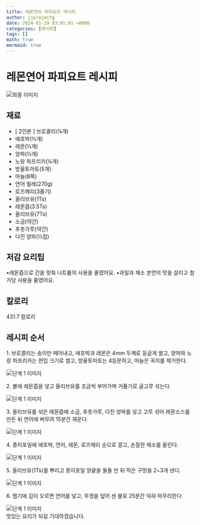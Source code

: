 ```yaml
---
title: 레몬연어 파피요트 레시피
author: jjprojectg
date: 2024-01-29 03:01:01 +0000
categories: [레시피]
tags: []
math: true
mermaid: true
---
```

<meta name="og:type" content="website"/>
<meta charset="UTF-8"/>
<div class="header">
  <h1>레몬연어 파피요트 레시피</h1>
</div>

<div class="container my-4">
  <div class="row">
    <div class="col-12 col-md-6">
      <div class="recipe-image">
        <img src="https://www.foodsafetykorea.go.kr/common/ecmFileView.do?ecm_file_no=1NxK4VJe-xN" class="step-image" alt="최종 이미지"/>
      </div>
    </div>
    <div class="col-12 col-md-6">
      <div class="ingredients">
        <h2>재료</h2>
        <ul class="card">
          <li> [ 2인분 ] 브로콜리(¼개) </li>
          <li>  애호박(½개) </li>
          <li>  레몬(½개) </li>
          <li>  양파(½개) </li>
          <li>  노랑 파프리카(¼개) </li>
          <li>  방울토마토(5개) </li>
          <li>  마늘(8쪽) </li>
          <li>  연어 필레(270g) </li>
          <li>  로즈메리(3줄기) </li>
          <li>  올리브유(1Ts) </li>
          <li>  레몬즙(3.5Ts) </li>
          <li>  올리브유(7Ts) </li>
          <li>  소금(약간) </li>
          <li>  후춧가루(약간) </li>
          <li>  다진 양파(½컵) </li>
</ul>
      </div>
    </div>
    <div class="col-12 col-md-6">
      <div class="ingredients">
        <h2>저감 요리팁</h2>
        <div class="card"> 
          <p>
            •레몬즙으로 간을 맞춰 나트륨의 사용을 줄였어요.
•과일과 채소 본연의 맛을 살리고 첨가당 사용을 줄였어요.
          </p>
        </div>
      </div>
      <div class="ingredients">
        <h2>칼로리</h2>
        <div class="card"> 
          <p>
            431.7 칼로리
          </p>
        </div>
      </div>
    </div>
  </div>

  <h2 class="my-4">레시피 순서</h2>
  <div class="card recipe-card">
    <div class="card-body recipe-step">
      <p class="card-text step-description">1. 브로콜리는 송이만 떼어내고, 애호박과 레몬은 4mm 두께로 둥글게 썰고, 양파와 노랑 파프리카는 한입 크기로 썰고, 방울토마토는 4등분하고, 마늘은 꼭지를 제거한다.</p>
      <img src="https://www.foodsafetykorea.go.kr/common/ecmFileView.do?ecm_file_no=1NxSkgr91Yj" alt="단계 1 이미지" class="step-image"/>
    </div>
  </div>
  <div class="card recipe-card">
    <div class="card-body recipe-step">
      <p class="card-text step-description">2. 볼에 레몬즙을 넣고 올리브유를 조금씩 부어가며 거품기로 골고루 섞는다.</p>
      <img src="https://www.foodsafetykorea.go.kr/common/ecmFileView.do?ecm_file_no=1NxSkgr91cc" alt="단계 1 이미지" class="step-image"/>
    </div>
  </div>
  <div class="card recipe-card">
    <div class="card-body recipe-step">
      <p class="card-text step-description">3. 올리브유를 섞은 레몬즙에 소금, 후춧가루, 다진 양파를 넣고 고루 섞어 레몬소스를 만든 뒤 연어에 버무려 15분간 재운다.</p>
      <img src="https://www.foodsafetykorea.go.kr/common/ecmFileView.do?ecm_file_no=1NxSkgr91gB" alt="단계 1 이미지" class="step-image"/>
    </div>
  </div>
  <div class="card recipe-card">
    <div class="card-body recipe-step">
      <p class="card-text step-description">4. 종이포일에 애호박, 연어, 레몬, 로즈메리 순으로 깔고, 손질한 채소를 올린다.</p>
      <img src="https://www.foodsafetykorea.go.kr/common/ecmFileView.do?ecm_file_no=1NxSkgr91jK" alt="단계 1 이미지" class="step-image"/>
    </div>
  </div>
  <div class="card recipe-card">
    <div class="card-body recipe-step">
      <p class="card-text step-description">5. 올리브유(1Ts)를 뿌리고 종이포일 양끝을 돌돌 만 뒤 작은 구멍을 2~3개 낸다.</p>
      <img src="https://www.foodsafetykorea.go.kr/common/ecmFileView.do?ecm_file_no=1NxSkgr91m5" alt="단계 1 이미지" class="step-image"/>
    </div>
  </div>
  <div class="card recipe-card">
    <div class="card-body recipe-step">
      <p class="card-text step-description">6. 찜기에 김이 오르면 연어를 넣고, 뚜껑을 덮어 센 불로 25분간 익혀 마무리한다.</p>
      <img src="https://www.foodsafetykorea.go.kr/common/ecmFileView.do?ecm_file_no=1NxSkgr91p3" alt="단계 1 이미지" class="step-image"/>
    </div>
  </div>

</div>
맛있는 요리가 되길 기대하겠습니다.
